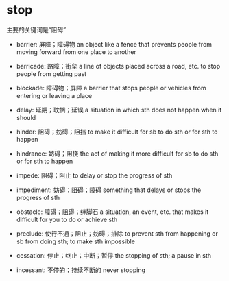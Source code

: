 # stop

主要的关键词是“阻碍”

- barrier: 屏障；障碍物 an object like a fence that prevents people from moving forward from one place to another
- barricade: 路障；街垒 a line of objects placed across a road, etc. to stop people from getting past
- blockade: 障碍物；屏障 a barrier that stops people or vehicles from entering or leaving a place
- delay: 延期；耽搁；延误 a situation in which sth does not happen when it should
- hinder: 阻碍；妨碍；阻挡 to make it difficult for sb to do sth or for sth to happen
- hindrance: 妨碍；阻挠 the act of making it more difficult for sb to do sth or for sth to happen
- impede: 阻碍；阻止 to delay or stop the progress of sth
- impediment: 妨碍；阻碍；障碍 something that delays or stops the progress of sth
- obstacle: 障碍；阻碍；绊脚石 a situation, an event, etc. that makes it difficult for you to do or achieve sth

- preclude: 使行不通；阻止；妨碍；排除 to prevent sth from happening or sb from doing sth; to make sth impossible

- cessation: 停止；终止；中断；暂停 the stopping of sth; a pause in sth

- incessant: 不停的；持续不断的 never stopping
